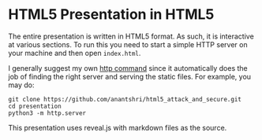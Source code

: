 # HTML5 Presentation in HTML5

The entire presentation is written in HTML5 format. As such, it is interactive at various sections. To run this you need to start a simple HTTP server on your machine and then open `index.html`.

I generally suggest my own [http command](https://github.com/anantshri/script-collection/blob/master/Shell/http) since it automatically does the job of finding the right server and serving the static files. For example, you may do:

```
git clone https://github.com/anantshri/html5_attack_and_secure.git
cd presentation
python3 -m http.server
```

This presentation uses reveal.js with markdown files as the source.
